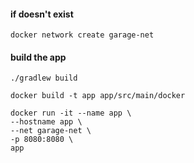 #### if doesn't exist
```
docker network create garage-net
```
#### build the app
```
./gradlew build

docker build -t app app/src/main/docker

docker run -it --name app \
--hostname app \
--net garage-net \
-p 8080:8080 \
app
```
